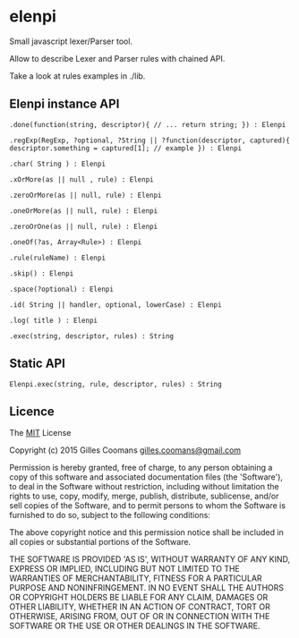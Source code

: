 # elenpi

Small javascript lexer/Parser tool.

Allow to describe Lexer and Parser rules with chained API.

Take a look at rules examples in ./lib.


## Elenpi instance API

`.done(function(string, descriptor){
	// ...
	return string;
}) : Elenpi`

`.regExp(RegExp, ?optional, ?String || ?function(descriptor, captured){
	descriptor.something = captured[1]; // example
}) : Elenpi`

`.char( String ) : Elenpi`

`.xOrMore(as || null , rule) : Elenpi`

`.zeroOrMore(as || null, rule) : Elenpi`

`.oneOrMore(as || null, rule) : Elenpi`

`.zeroOrOne(as || null, rule) : Elenpi`

`.oneOf(?as, Array<Rule>) : Elenpi`

`.rule(ruleName) : Elenpi`

`.skip() : Elenpi`

`.space(?optional) : Elenpi`

`.id( String || handler, optional, lowerCase) : Elenpi`

`.log( title ) : Elenpi`

`.exec(string, descriptor, rules) : String`


## Static API

`Elenpi.exec(string, rule, descriptor, rules) : String`


## Licence

The [MIT](http://opensource.org/licenses/MIT) License

Copyright (c) 2015 Gilles Coomans <gilles.coomans@gmail.com>

Permission is hereby granted, free of charge, to any person obtaining a copy of this software and associated documentation files (the 'Software'), to deal in the Software without restriction, including without limitation the rights to use, copy, modify, merge, publish, distribute, sublicense, and/or sell copies of the Software, and to permit persons to whom the Software is furnished to do so, subject to the following conditions:

The above copyright notice and this permission notice shall be included in all copies or substantial portions of the Software.

THE SOFTWARE IS PROVIDED 'AS IS', WITHOUT WARRANTY OF ANY KIND, EXPRESS OR IMPLIED, INCLUDING BUT NOT LIMITED TO THE WARRANTIES OF MERCHANTABILITY, FITNESS FOR A PARTICULAR PURPOSE AND NONINFRINGEMENT. IN NO EVENT SHALL THE AUTHORS OR COPYRIGHT HOLDERS BE LIABLE FOR ANY CLAIM, DAMAGES OR OTHER LIABILITY, WHETHER IN AN ACTION OF CONTRACT, TORT OR OTHERWISE, ARISING FROM, OUT OF OR IN CONNECTION WITH THE SOFTWARE OR THE USE OR OTHER DEALINGS IN THE SOFTWARE.
